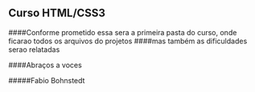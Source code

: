 ## Curso HTML/CSS3 

####Conforme prometido essa sera a primeira pasta do curso, onde ficarao todos os arquivos do projetos
####mas também as dificuldades serao relatadas

####Abraços a voces 

#####Fabio Bohnstedt
